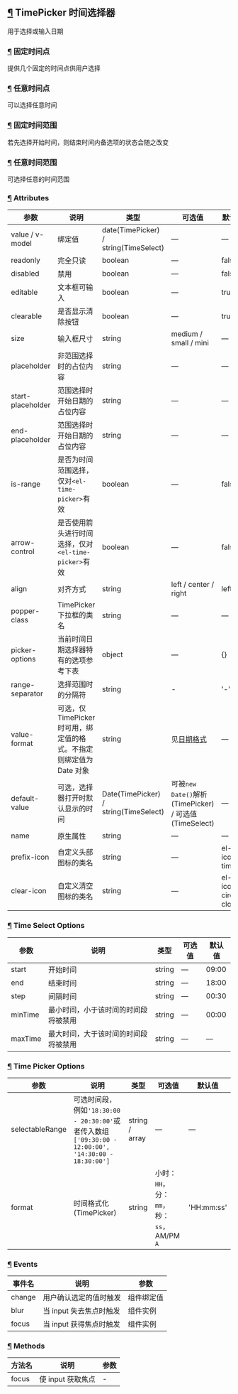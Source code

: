 ## [¶](https://element.eleme.cn/#/zh-CN/component/time-picker#timepicker-shi-jian-xuan-ze-qi) TimePicker 时间选择器

用于选择或输入日期

### [¶](https://element.eleme.cn/#/zh-CN/component/time-picker#gu-ding-shi-jian-dian) 固定时间点

提供几个固定的时间点供用户选择

### [¶](https://element.eleme.cn/#/zh-CN/component/time-picker#ren-yi-shi-jian-dian) 任意时间点

可以选择任意时间

### [¶](https://element.eleme.cn/#/zh-CN/component/time-picker#gu-ding-shi-jian-fan-wei) 固定时间范围

若先选择开始时间，则结束时间内备选项的状态会随之改变

### [¶](https://element.eleme.cn/#/zh-CN/component/time-picker#ren-yi-shi-jian-fan-wei) 任意时间范围

可选择任意的时间范围

### [¶](https://element.eleme.cn/#/zh-CN/component/time-picker#attributes) Attributes

| 参数 | 说明 | 类型 | 可选值 | 默认值 |
| --- | --- | --- | --- | --- |
| value / v-model | 绑定值 | date(TimePicker) / string(TimeSelect) | — | — |
| readonly | 完全只读 | boolean | — | false |
| disabled | 禁用 | boolean | — | false |
| editable | 文本框可输入 | boolean | — | true |
| clearable | 是否显示清除按钮 | boolean | — | true |
| size | 输入框尺寸 | string | medium / small / mini | — |
| placeholder | 非范围选择时的占位内容 | string | — | — |
| start-placeholder | 范围选择时开始日期的占位内容 | string | — | — |
| end-placeholder | 范围选择时开始日期的占位内容 | string | — | — |
| is-range | 是否为时间范围选择，仅对`<el-time-picker>`有效 | boolean | — | false |
| arrow-control | 是否使用箭头进行时间选择，仅对`<el-time-picker>`有效 | boolean | — | false |
| align | 对齐方式 | string | left / center / right | left |
| popper-class | TimePicker 下拉框的类名 | string | — | — |
| picker-options | 当前时间日期选择器特有的选项参考下表 | object | — | {} |
| range-separator | 选择范围时的分隔符 | string | \- | '-' |
| value-format | 可选，仅TimePicker时可用，绑定值的格式。不指定则绑定值为 Date 对象 | string | 见[日期格式](https://element.eleme.cn/#/zh-CN/component/date-picker#ri-qi-ge-shi) | — |
| default-value | 可选，选择器打开时默认显示的时间 | Date(TimePicker) / string(TimeSelect) | 可被`new Date()`解析(TimePicker) / 可选值(TimeSelect) | — |
| name | 原生属性 | string | — | — |
| prefix-icon | 自定义头部图标的类名 | string | — | el-icon-time |
| clear-icon | 自定义清空图标的类名 | string | — | el-icon-circle-close |

### [¶](https://element.eleme.cn/#/zh-CN/component/time-picker#time-select-options) Time Select Options

| 参数 | 说明 | 类型 | 可选值 | 默认值 |
| --- | --- | --- | --- | --- |
| start | 开始时间 | string | — | 09:00 |
| end | 结束时间 | string | — | 18:00 |
| step | 间隔时间 | string | — | 00:30 |
| minTime | 最小时间，小于该时间的时间段将被禁用 | string | — | 00:00 |
| maxTime | 最大时间，大于该时间的时间段将被禁用 | string | — | — |

### [¶](https://element.eleme.cn/#/zh-CN/component/time-picker#time-picker-options) Time Picker Options

| 参数 | 说明 | 类型 | 可选值 | 默认值 |
| --- | --- | --- | --- | --- |
| selectableRange | 可选时间段，例如`'18:30:00 - 20:30:00'`或者传入数组`['09:30:00 - 12:00:00', '14:30:00 - 18:30:00']` | string / array | — | — |
| format | 时间格式化(TimePicker) | string | 小时：`HH`，分：`mm`，秒：`ss`，AM/PM `A` | 'HH:mm:ss' |

### [¶](https://element.eleme.cn/#/zh-CN/component/time-picker#events) Events

| 事件名 | 说明 | 参数 |
| --- | --- | --- |
| change | 用户确认选定的值时触发 | 组件绑定值 |
| blur | 当 input 失去焦点时触发 | 组件实例 |
| focus | 当 input 获得焦点时触发 | 组件实例 |

### [¶](https://element.eleme.cn/#/zh-CN/component/time-picker#methods) Methods

| 方法名 | 说明 | 参数 |
| --- | --- | --- |
| focus | 使 input 获取焦点 | \- |